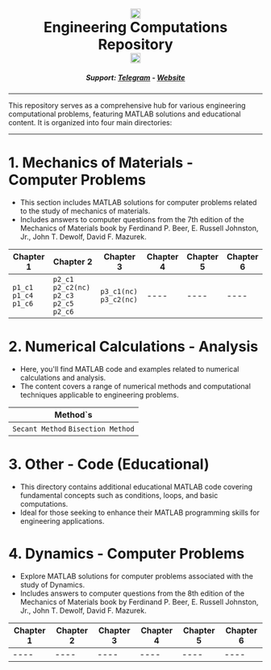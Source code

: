 <h1 align='center'><center><img src="https://api.amirhh-04.ir/languages/matlab.png" alt="FIREAC logo" height="20" width="20"></center>   Engineering Computations Repository   <center><img src="https://api.amirhh-04.ir/languages/matlab.png" alt="Matlab logo" height="20" width="20"></center></a></h1>
<h5 align='center'>Support: <a href='https://t.me/amirhh_04'>Telegram</a> - <a href='https://amirhh-04.ir/'>Website</a></h5>

---

This repository serves as a comprehensive hub for various engineering computational problems, featuring MATLAB solutions and educational content. It is organized into four main directories:

---

# 1. Mechanics of Materials - Computer Problems
- This section includes MATLAB solutions for computer problems related to the study of mechanics of materials.
- Includes answers to computer questions from the 7th edition of the Mechanics of Materials book by Ferdinand P. Beer, E. Russell Johnston, Jr., John T. Dewolf, David F. Mazurek.

|  Chapter 1  |  Chapter 2  |  Chapter 3  |  Chapter 4  |  Chapter 5  |  Chapter 6  | 
|-------------|-------------|-------------|-------------|-------------|-------------|
|`p1_c1`  `p1_c4`  `p1_c6`|`p2_c1`  `p2_c2(nc)`  `p2_c3`  `p2_c5`  `p2_c6`|`p3_c1(nc)`  `p3_c2(nc)`| ---- | ---- | ---- |

# 2. Numerical Calculations - Analysis
- Here, you'll find MATLAB code and examples related to numerical calculations and analysis.
- The content covers a range of numerical methods and computational techniques applicable to engineering problems.

|  Method`s  |
|------------|
|`Secant Method` `Bisection Method`|

# 3. Other - Code (Educational)
- This directory contains additional educational MATLAB code covering fundamental concepts such as conditions, loops, and basic computations.
- Ideal for those seeking to enhance their MATLAB programming skills for engineering applications.

# 4. Dynamics - Computer Problems
- Explore MATLAB solutions for computer problems associated with the study of Dynamics.
- Includes answers to computer questions from the 8th edition of the Mechanics of Materials book by Ferdinand P. Beer, E. Russell Johnston, Jr., John T. Dewolf, David F. Mazurek.


|  Chapter 1  |  Chapter 2  |  Chapter 3  |  Chapter 4  |  Chapter 5  |  Chapter 6  | 
|-------------|-------------|-------------|-------------|-------------|-------------|
| ---- | ---- | ---- | ---- | ---- | ---- |
